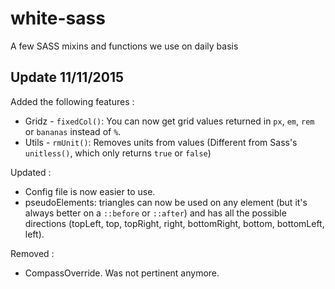 white-sass
==========

A few SASS mixins and functions we use on daily basis

## Update 11/11/2015

Added the following features :

- Gridz
      - `fixedCol()`: You can now get grid values returned in `px`, `em`, `rem` or `bananas` instead of `%`.
- Utils
      - `rmUnit()`: Removes units from values (Different from Sass's `unitless()`, which only returns `true` or `false`)


Updated :

- Config file is now easier to use.
- pseudoElements: triangles can now be used on any element (but it's always better on a `::before` or `::after`) and has all the possible directions (topLeft, top, topRight, right, bottomRight, bottom, bottomLeft, left).

Removed :

- CompassOverride. Was not pertinent anymore.